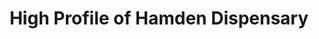 ---
title: "High Profile of Hamden Dispensary"
url: /hamden/high-profile-of-hamden-dispensary/
shop: cannabis
---